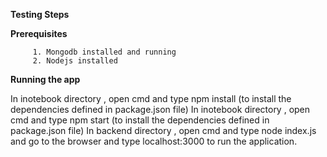 **Testing Steps**

**Prerequisites**

         1. Mongodb installed and running
         2. Nodejs installed
         
**Running the app**

In inotebook directory , open cmd and type npm install (to install the dependencies defined in package.json file)
In inotebook directory , open cmd and type npm start (to install the dependencies defined in package.json file)
In backend directory , open cmd and type node index.js and go to the browser and type localhost:3000 to run the application.
